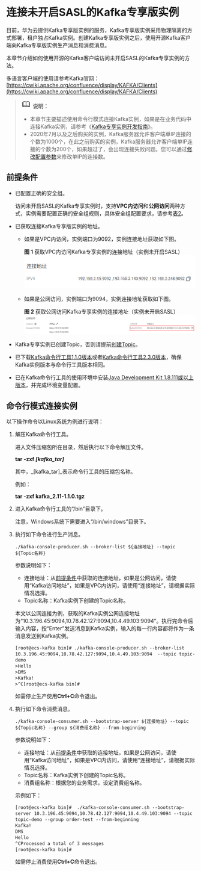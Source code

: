 # 连接未开启SASL的Kafka专享版实例<a name="kafka-ug-180604020"></a>

目前，华为云提供Kafka专享版实例的服务，Kafka专享版实例采用物理隔离的方式部署，租户独占Kafka实例。创建Kafka专享版实例之后，使用开源Kafka客户端向Kafka专享版实例生产消息和消费消息。

本章节介绍如何使用开源的Kafka客户端访问未开启SASL的Kafka专享实例的方法。

多语言客户端的使用请参考Kafka官网：[https://cwiki.apache.org/confluence/display/KAFKA/Clients](https://cwiki.apache.org/confluence/display/KAFKA/Clients)

>![](public_sys-resources/icon-note.gif) **说明：** 
>-   本章节主要描述使用命令行模式连接Kafka实例，如果是在业务代码中连接Kafka实例，请参考《[Kafka专享实例开发指南](https://support.huaweicloud.com/devg-kafka/Kafka-summary.html)》。
>-   2020年7月以及之后购买的实例，Kafka服务器允许客户端单IP连接的个数为1000个，在此之前购买的实例，Kafka服务器允许客户端单IP连接的个数为200个，如果超过了，会出现连接失败问题。您可以通过[修改配置参数](修改配置参数.md)来修改单IP的连接数。

## 前提条件<a name="zh-cn_topic_0143117094_section17830048113810"></a>

-   已配置正确的安全组。

    访问未开启SASL的Kafka专享实例时，支持**VPC内访问**和**公网访问**两种方式，实例需要配置正确的安全组规则，具体安全组配置要求，请参考[表2](准备实例依赖资源.md#table161395381402)。

-   <a name="li139061643115913"></a>已获取连接Kafka专享版实例的地址。
    -   如果是VPC内访问，实例端口为9092，实例连接地址获取如下图。

        **图 1**  获取VPC内访问Kafka专享实例的连接地址（实例未开启SASL）<a name="fig1688245415313"></a>  
        ![](figures/获取VPC内访问Kafka专享实例的连接地址（实例未开启SASL）.png "获取VPC内访问Kafka专享实例的连接地址（实例未开启SASL）")

    -   如果是公网访问，实例端口为9094，实例连接地址获取如下图。

        **图 2**  获取公网访问Kafka专享实例的连接地址（实例未开启SASL）<a name="fig37231134174010"></a>  
        ![](figures/获取公网访问Kafka专享实例的连接地址（实例未开启SASL）.png "获取公网访问Kafka专享实例的连接地址（实例未开启SASL）")


-   Kafka专享实例已创建Topic，否则请提前[创建Topic](创建Topic.md)。
-   已下载[Kafka命令行工具1.1.0版本](https://archive.apache.org/dist/kafka/1.1.0/kafka_2.11-1.1.0.tgz)或者[Kafka命令行工具2.3.0版本](https://archive.apache.org/dist/kafka/2.3.0/kafka_2.11-2.3.0.tgz)，确保Kafka实例版本与命令行工具版本相同。
-   已在Kafka命令行工具的使用环境中安装[Java Development Kit 1.8.111或以上版本](https://www.oracle.com/java/technologies/downloads/#java8)，并完成环境变量配置。

## 命令行模式连接实例<a name="zh-cn_topic_0143117094_section189213202426"></a>

以下操作命令以Linux系统为例进行说明：

1.  解压Kafka命令行工具。

    进入文件压缩包所在目录，然后执行以下命令解压文件。

    **tar -zxf  _\[kafka\_tar\]_**

    其中，_\[kafka\_tar\]_表示命令行工具的压缩包名称。

    例如：

    **tar -zxf kafka\_2.11-1.1.0.tgz**

2.  进入Kafka命令行工具的“/bin”目录下。

    注意，Windows系统下需要进入“/bin/windows”目录下。

3.  执行如下命令进行生产消息。

    ```
    ./kafka-console-producer.sh --broker-list ${连接地址} --topic ${Topic名称}
    ```

    参数说明如下：

    -   连接地址：从[前提条件](#li139061643115913)中获取的连接地址，如果是公网访问，请使用“Kafka访问地址”，如果是VPC内访问，请使用“连接地址”，请根据实际情况选择。
    -   Topic名称：Kafka实例下创建的Topic名称。

    本文以公网连接为例，获取的Kafka实例公网连接地址为“10.3.196.45:9094,10.78.42.127:9094,10.4.49.103:9094”。执行完命令后输入内容，按“Enter”发送消息到Kafka实例，输入的每一行内容都将作为一条消息发送到Kafka实例。

    ```
    [root@ecs-kafka bin]# ./kafka-console-producer.sh --broker-list 10.3.196.45:9094,10.78.42.127:9094,10.4.49.103:9094  --topic topic-demo
    >Hello
    >DMS
    >Kafka!
    >^C[root@ecs-kafka bin]# 
    ```

    如需停止生产使用**Ctrl+C**命令退出。

4.  执行如下命令消费消息。

    ```
    ./kafka-console-consumer.sh --bootstrap-server ${连接地址} --topic ${Topic名称} --group ${消费组名称} --from-beginning
    ```

    参数说明如下：

    -   连接地址：从[前提条件](#li139061643115913)中获取的连接地址，如果是公网访问，请使用“Kafka访问地址”，如果是VPC内访问，请使用“连接地址”，请根据实际情况选择。
    -   Topic名称：Kafka实例下创建的Topic名称。
    -   消费组名称：根据您的业务需求，设定消费组名称。

    示例如下：

    ```
    [root@ecs-kafka bin]#  ./kafka-console-consumer.sh --bootstrap-server 10.3.196.45:9094,10.78.42.127:9094,10.4.49.103:9094 --topic topic-demo --group order-test --from-beginning
    Kafka!
    DMS
    Hello
    ^CProcessed a total of 3 messages
    [root@ecs-kafka bin]# 
    ```

    如需停止消费使用**Ctrl+C**命令退出。



